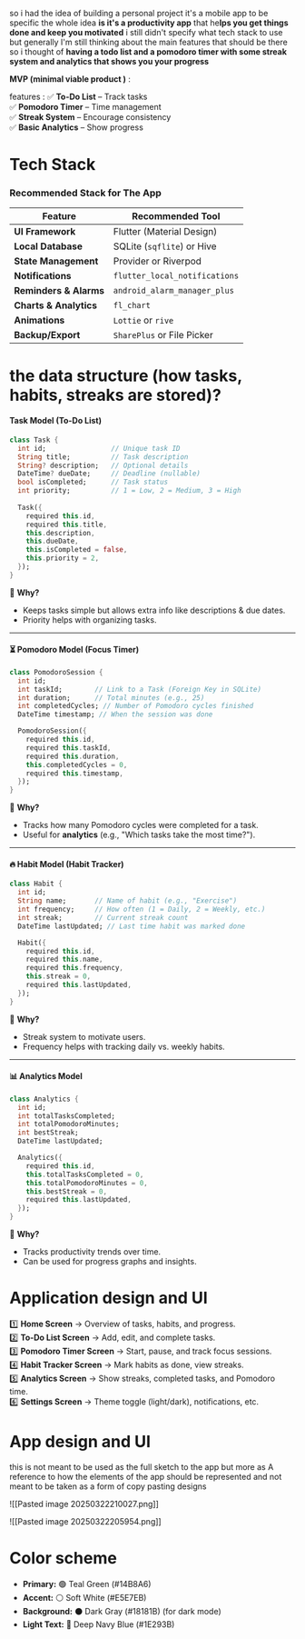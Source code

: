 so i had the idea of building a personal project it's a mobile app to be specific the whole idea **is it's a productivity app** that he**lps you get things done and keep you motivated** i still didn't specify what tech stack to use but generally I'm still thinking about the main features that should be there so i thought of **having a todo list and a pomodoro timer with some streak system and analytics that shows you your progress** 

**MVP (minimal viable product )** : 

features : 
✅ **To-Do List** – Track tasks  
✅ **Pomodoro Timer** – Time management  
✅ **Streak System** – Encourage consistency  
✅ **Basic Analytics** – Show progress

# Tech Stack

### **Recommended Stack for The App**

| Feature                | Recommended Tool              |
| ---------------------- | ----------------------------- |
| **UI Framework**       | Flutter (Material Design)     |
| **Local Database**     | SQLite (`sqflite`) or Hive    |
| **State Management**   | Provider or Riverpod          |
| **Notifications**      | `flutter_local_notifications` |
| **Reminders & Alarms** | `android_alarm_manager_plus`  |
| **Charts & Analytics** | `fl_chart`                    |
| **Animations**         | `Lottie` or `rive`            |
| **Backup/Export**      | `SharePlus` or File Picker    |
# the **data structure** (how tasks, habits, streaks are stored)?
#### **Task Model (To-Do List)**

```dart
class Task {
  int id;                // Unique task ID
  String title;          // Task description
  String? description;   // Optional details
  DateTime? dueDate;     // Deadline (nullable)
  bool isCompleted;      // Task status
  int priority;          // 1 = Low, 2 = Medium, 3 = High
  
  Task({
    required this.id,
    required this.title,
    this.description,
    this.dueDate,
    this.isCompleted = false,
    this.priority = 2, 
  });
}


```

📌 **Why?**

- Keeps tasks simple but allows extra info like descriptions & due dates.
- Priority helps with organizing tasks.

---

#### **⏳ Pomodoro Model (Focus Timer)**


```dart
class PomodoroSession {
  int id;
  int taskId;        // Link to a Task (Foreign Key in SQLite)
  int duration;      // Total minutes (e.g., 25)
  int completedCycles; // Number of Pomodoro cycles finished
  DateTime timestamp; // When the session was done

  PomodoroSession({
    required this.id,
    required this.taskId,
    required this.duration,
    this.completedCycles = 0,
    required this.timestamp,
  });
}


```
📌 **Why?**

- Tracks how many Pomodoro cycles were completed for a task.
- Useful for **analytics** (e.g., "Which tasks take the most time?").

---

#### **🔥 Habit Model (Habit Tracker)**

```dart
class Habit {
  int id;
  String name;       // Name of habit (e.g., "Exercise")
  int frequency;     // How often (1 = Daily, 2 = Weekly, etc.)
  int streak;        // Current streak count
  DateTime lastUpdated; // Last time habit was marked done

  Habit({
    required this.id,
    required this.name,
    required this.frequency,
    this.streak = 0,
    required this.lastUpdated,
  });
}

```

📌 **Why?**

- Streak system to motivate users.
- Frequency helps with tracking daily vs. weekly habits.

---

#### **📊 Analytics Model**

```dart
class Analytics {
  int id;
  int totalTasksCompleted;
  int totalPomodoroMinutes;
  int bestStreak;
  DateTime lastUpdated;

  Analytics({
    required this.id,
    this.totalTasksCompleted = 0,
    this.totalPomodoroMinutes = 0,
    this.bestStreak = 0,
    required this.lastUpdated,
  });
}

```
📌 **Why?**

- Tracks productivity trends over time.
- Can be used for progress graphs and insights.


# Application design and UI

1️⃣ **Home Screen** → Overview of tasks, habits, and progress.  
2️⃣ **To-Do List Screen** → Add, edit, and complete tasks.  
3️⃣ **Pomodoro Timer Screen** → Start, pause, and track focus sessions.  
4️⃣ **Habit Tracker Screen** → Mark habits as done, view streaks.  
5️⃣ **Analytics Screen** → Show streaks, completed tasks, and Pomodoro time.  
6️⃣ **Settings Screen** → Theme toggle (light/dark), notifications, etc.


# App design and UI
this is not meant to be used as the full sketch to the app but more as A reference to how the elements of the app should be represented
and not meant to be taken as a form of copy pasting designs 


![[Pasted image 20250322210027.png]]

![[Pasted image 20250322205954.png]]

# Color scheme
- **Primary:** 🟢 Teal Green (#14B8A6)
- **Accent:** ⚪ Soft White (#E5E7EB)
- **Background:** ⚫ Dark Gray (#18181B) (for dark mode)
- **Light Text:** 🔵 Deep Navy Blue (#1E293B)

